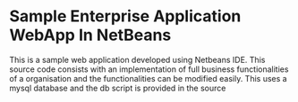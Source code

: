 # Sample Enterprise Application WebApp In NetBeans

This is a sample web application developed using Netbeans IDE. This source code consists with an implementation of full business functionalities of a organisation and the functionalities can be modified easily. This uses a mysql database and the db script is provided in the source 
